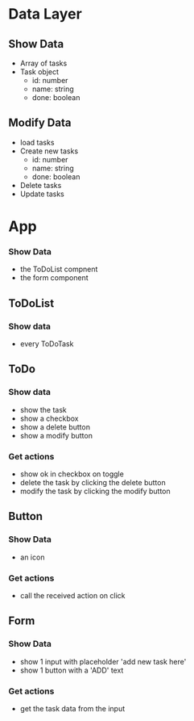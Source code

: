 # Data Layer

## Show Data

- Array of tasks
- Task object
  - id: number
  - name: string
  - done: boolean

## Modify Data

- load tasks
- Create new tasks
  - id: number
  - name: string
  - done: boolean
- Delete tasks
- Update tasks

# App

### Show Data

- the ToDoList compnent
- the form component

## ToDoList

### Show data

- every ToDoTask

## ToDo

### Show data

- show the task
- show a checkbox
- show a delete button
- show a modify button

### Get actions

- show ok in checkbox on toggle
- delete the task by clicking the delete button
- modify the task by clicking the modify button

## Button

### Show Data

- an icon

### Get actions

- call the received action on click

## Form

### Show Data

- show 1 input with placeholder 'add new task here'
- show 1 button with a 'ADD' text

### Get actions

- get the task data from the input
